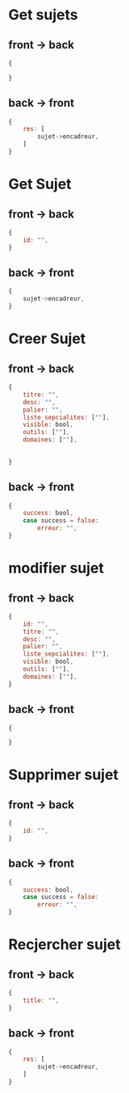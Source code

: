 

# Get sujets
## front -> back 
```js
{

}
```

## back -> front
```js
{
	res: [
		sujet->encadreur,
	]
}
```

# Get Sujet
## front -> back
```js
{
	id: "",
}
```
## back -> front
```js
{
	sujet->encadreur,
}
```


# Creer Sujet
## front -> back
```js
{
	titre: "",
	desc: "",
	palier: "",
	liste_sepcialites: [""],
	visible: bool,
	outils: [""],
	domaines: [""],
	

}
```
## back -> front
```js
{
	success: bool,
	case success = false: 
		erreur: "",
}
```

# modifier sujet
## front -> back
```js
{
	id: "",
	titre: "",
	desc: "",
	palier: "",
	liste_sepcialites: [""],
	visible: bool,
	outils: [""],
	domaines: [""],
}
```
## back -> front
```js
{

}
```

# Supprimer sujet
## front -> back
```js
{
	id: "",	
}
```
## back -> front
```js
{
	success: bool,
	case success = false: 
		erreur: "",
}
```

# Recjercher sujet
## front -> back
```js
{
	title: "",
}
```
## back -> front
```js
{
	res: [
		sujet->encadreur,
	]
}
```

